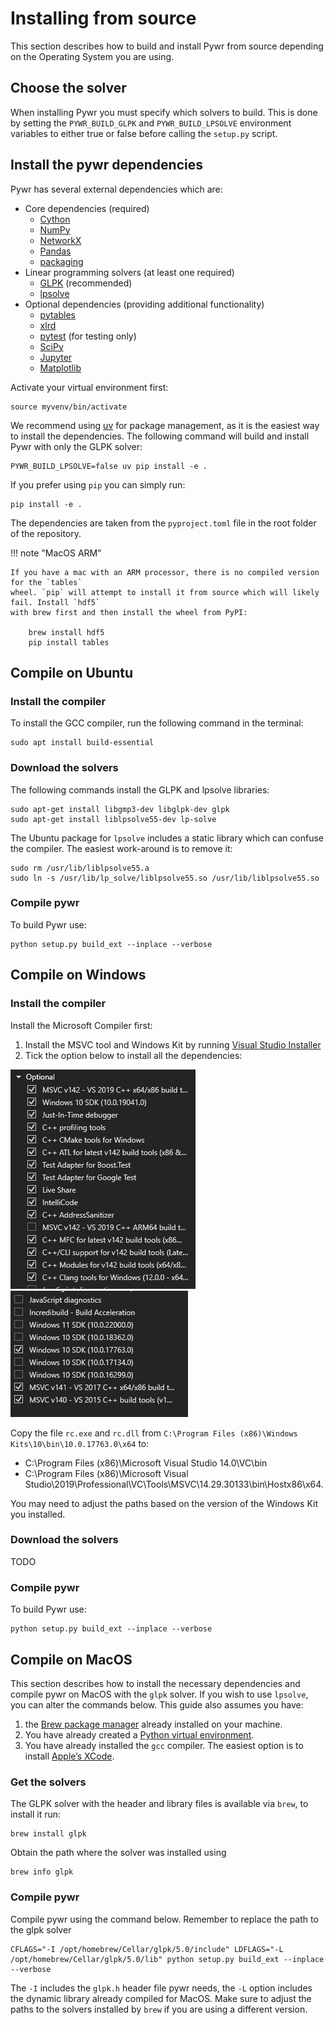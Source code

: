 # Installing from source
This section describes how to build and install Pywr from source depending on the Operating System you are using.

## Choose the solver
When installing Pywr you must specify which solvers to build. This is done by setting the `PYWR_BUILD_GLPK` and 
`PYWR_BUILD_LPSOLVE` environment variables to either true or false before calling the `setup.py` script.

## Install the pywr dependencies
Pywr has several external dependencies which are:
 
- Core dependencies (required)
    - [Cython](http://cython.org/)
    - [NumPy](http://www.numpy.org/)
    - [NetworkX](https://networkx.github.io/)
    - [Pandas](http://pandas.pydata.org/)
    - [packaging](https://pypi.python.org/pypi/packaging)
- Linear programming solvers (at least one required)
    - [GLPK](https://www.gnu.org/software/glpk/) (recommended)
    - [lpsolve](http://lpsolve.sourceforge.net/5.5/)
- Optional dependencies (providing additional functionality)
    - [pytables](http://www.pytables.org/)
    - [xlrd](https://pypi.python.org/pypi/xlrd)
    - [pytest](http://pytest.org/latest/) (for testing only)
    - [SciPy](http://www.scipy.org/)
    - [Jupyter](https://jupyter.org/)
    - [Matplotlib](http://matplotlib.org/)

Activate your virtual environment first: 

    source myvenv/bin/activate

We recommend using [uv](https://docs.astral.sh/uv/) for package management, as it is the easiest way to install 
the dependencies. The following command will build and install Pywr with only the GLPK solver:

    PYWR_BUILD_LPSOLVE=false uv pip install -e .

If you prefer using `pip` you can simply run:

    pip install -e .

The dependencies are taken from the `pyproject.toml` file in the root folder of the repository.

!!! note "MacOS ARM"

    If you have a mac with an ARM processor, there is no compiled version for the `tables` 
    wheel. `pip` will attempt to install it from source which will likely fail. Install `hdf5`
    with brew first and then install the wheel from PyPI:

        brew install hdf5
        pip install tables

## Compile on Ubuntu
### Install the compiler
To install the GCC compiler, run the following command in the terminal:

    sudo apt install build-essential

### Download the solvers
The following commands install the GLPK and lpsolve libraries:

    sudo apt-get install libgmp3-dev libglpk-dev glpk
    sudo apt-get install liblpsolve55-dev lp-solve

The Ubuntu package for `lpsolve` includes a static library which can confuse the compiler. The easiest work-around is
to remove it:

    sudo rm /usr/lib/liblpsolve55.a
    sudo ln -s /usr/lib/lp_solve/liblpsolve55.so /usr/lib/liblpsolve55.so

### Compile pywr
To build Pywr use:

    python setup.py build_ext --inplace --verbose 

## Compile on Windows

### Install the compiler
Install the Microsoft Compiler first:

1. Install the MSVC tool and Windows Kit by running [Visual Studio Installer](https://visualstudio.microsoft.com/downloads/)
2. Tick the option below to install all the dependencies:

![Items1.png](../assets/msvc-1.png)
![Items1.png](../assets/msvc-2.png)

Copy the file `rc.exe` and `rc.dll` from `C:\Program Files (x86)\Windows Kits\10\bin\10.0.17763.0\x64` to:

- C:\Program Files (x86)\Microsoft Visual Studio 14.0\VC\bin 
- C:\Program Files (x86)\Microsoft Visual Studio\2019\Professional\VC\Tools\MSVC\14.29.30133\bin\Hostx86\x64. 

You may need to adjust the paths based on the version of the Windows Kit you installed.

### Download the solvers
TODO



### Compile pywr
To build Pywr use:

    python setup.py build_ext --inplace --verbose 


## Compile on MacOS
This section describes how to install the necessary dependencies
and compile pywr on MacOS with the `glpk` solver. If you wish 
to use `lpsolve`, you can alter the commands below. This guide also
assumes you have:

1. the [Brew package manager](https://brew.sh) already installed on your machine.
2. You have already created a [Python virtual environment](https://docs.python.org/3/tutorial/venv.html#creating-virtual-environments).
3. You have already installed the `gcc` compiler. The easiest option is to install [Apple’s XCode](https://developer.apple.com/).

### Get the solvers
The GLPK solver with the header and library files is available via `brew`, to install it run:

    brew install glpk

Obtain the path where the solver was installed using

    brew info glpk

### Compile pywr
Compile pywr using the command below. Remember to replace the path to the glpk solver

    CFLAGS="-I /opt/homebrew/Cellar/glpk/5.0/include" LDFLAGS="-L /opt/homebrew/Cellar/glpk/5.0/lib" python setup.py build_ext --inplace --verbose
  
The `-I` includes the `glpk.h` header file pywr needs, the `-L` option includes the dynamic library already compiled
for MacOS. Make sure to adjust the paths to the solvers installed by `brew` if you are using a different version.
